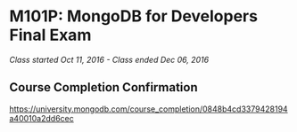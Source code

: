 # M101P: MongoDB for Developers Final Exam

_Class started Oct 11, 2016 - Class ended Dec 06, 2016_

## Course Completion Confirmation

<a href="https://university.mongodb.com/course_completion/0848b4cd3379428194a40010a2dd6cec" target="_blank">https://university.mongodb.com/course_completion/0848b4cd3379428194a40010a2dd6cec</a>